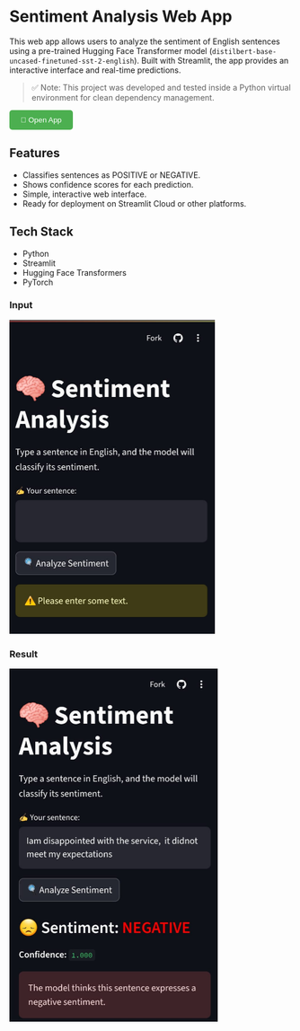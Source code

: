# Sentiment Analysis Web App

This web app allows users to analyze the sentiment of English sentences using a pre-trained Hugging Face Transformer model (`distilbert-base-uncased-finetuned-sst-2-english`). Built with Streamlit, the app provides an interactive interface and real-time predictions.

> ✅ Note: This project was developed and tested inside a Python virtual environment for clean dependency management.
<a href="https://your-app-link.com" target="_blank">
  <button style="background-color:#4CAF50;color:white;padding:10px 20px;border:none;border-radius:5px;cursor:pointer;">
    🚀 Open App
  </button>
</a>


## Features
- Classifies sentences as POSITIVE or NEGATIVE.
- Shows confidence scores for each prediction.
- Simple, interactive web interface.
- Ready for deployment on Streamlit Cloud or other platforms.

## Tech Stack
- Python
- Streamlit
- Hugging Face Transformers
- PyTorch

### Input
![Input Screenshot](images/img1.png)

### Result
![Result Screenshot](images/img2.png)
